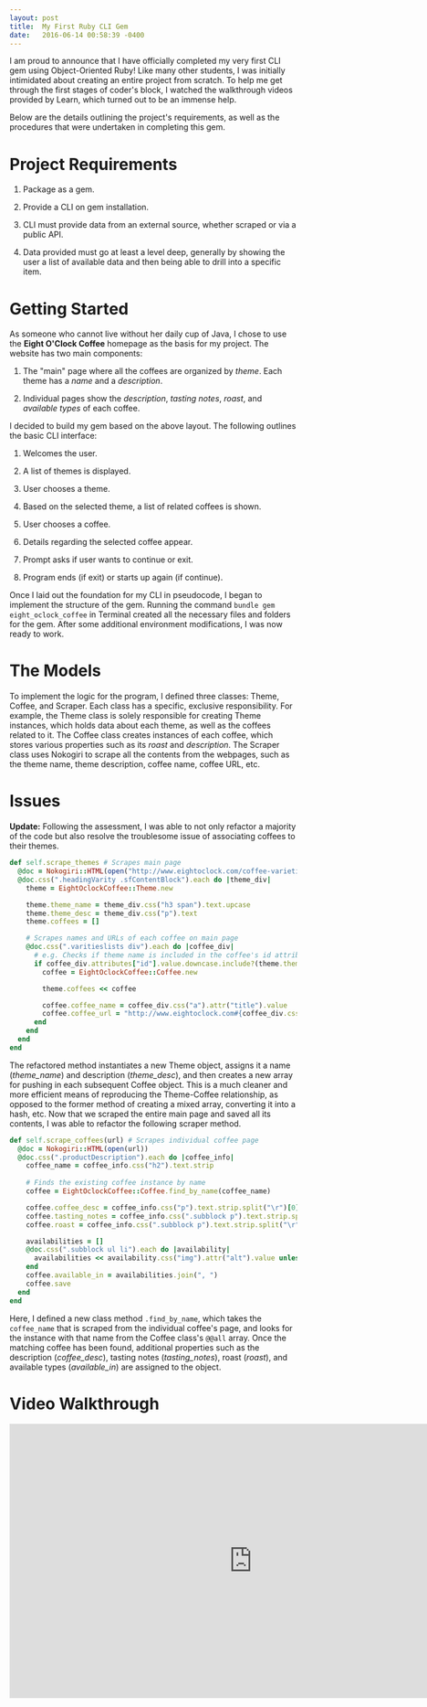 ```yaml
---
layout: post
title:  My First Ruby CLI Gem
date:   2016-06-14 00:58:39 -0400
---
```


I am proud to announce that I have officially completed my very first CLI gem using Object-Oriented Ruby! Like many other students, I was initially intimidated about creating an entire project from scratch. To help me get through the first stages of coder's block, I watched the walkthrough videos provided by Learn, which turned out to be an immense help. 

Below are the details outlining the project's requirements, as well as the procedures that were undertaken in completing this gem.

# Project Requirements
  1. Package as a gem.

  2. Provide a CLI on gem installation.

  3. CLI must provide data from an external source, whether scraped or via a public API.

  4. Data provided must go at least a level deep, generally by showing the user a list of
     available data and then being able to drill into a specific item.

# Getting Started
As someone who cannot live without her daily cup of Java, I chose to use the **Eight O'Clock Coffee** homepage as the basis for my project. The website has two main components:

  1. The "main" page where all the coffees are organized by *theme*. Each theme has a *name* 
     and a *description*.

  2. Individual pages show the *description*, *tasting notes*, *roast*, and *available 
     types* of each coffee.

I decided to build my gem based on the above layout. The following outlines the basic CLI interface: 

  1. Welcomes the user.

  2. A list of themes is displayed.

  3. User chooses a theme.

  4. Based on the selected theme, a list of related coffees is shown.

  5. User chooses a coffee.

  6. Details regarding the selected coffee appear.

  7. Prompt asks if user wants to continue or exit.

  8. Program ends (if exit) or starts up again (if continue).

Once I laid out the foundation for my CLI in pseudocode, I began to implement the structure of the gem. Running the command `bundle gem eight_oclock_coffee` in Terminal created all the necessary files and folders for the gem. After some additional environment modifications, I was now ready to work. 

# The Models
To implement the logic for the program, I defined three classes: Theme, Coffee, and Scraper. Each class has a specific, exclusive responsibility. For example, the Theme class is solely responsible for creating Theme instances, which holds data about each theme, as well as the coffees related to it. The Coffee class creates instances of each coffee, which stores various properties such as its *roast* and *description*. The Scraper class uses Nokogiri to scrape all the contents from the webpages, such as the theme name, theme description, coffee name, coffee URL, etc.

# Issues

**Update:** Following the assessment, I was able to not only refactor a majority of the code but also resolve the troublesome issue of associating coffees to their themes.

```ruby
def self.scrape_themes # Scrapes main page
  @doc = Nokogiri::HTML(open("http://www.eightoclock.com/coffee-varieties"))
  @doc.css(".headingVarity .sfContentBlock").each do |theme_div|
    theme = EightOclockCoffee::Theme.new

    theme.theme_name = theme_div.css("h3 span").text.upcase
    theme.theme_desc = theme_div.css("p").text
    theme.coffees = []

    # Scrapes names and URLs of each coffee on main page
    @doc.css(".varitieslists div").each do |coffee_div|
      # e.g. Checks if theme name is included in the coffee's id attribute (coffee belongs to the theme)
      if coffee_div.attributes["id"].value.downcase.include?(theme.theme_name.downcase)
        coffee = EightOclockCoffee::Coffee.new

        theme.coffees << coffee

        coffee.coffee_name = coffee_div.css("a").attr("title").value
        coffee.coffee_url = "http://www.eightoclock.com#{coffee_div.css("a").attr("href").value}"
      end
    end
  end
end
```

The refactored method instantiates a new Theme object, assigns it a name (*theme_name*) and description (*theme_desc*), and then creates a new array for pushing in each subsequent Coffee object. This is a much cleaner and more efficient means of reproducing the Theme-Coffee relationship, as opposed to the former method of creating a mixed array, converting it into a hash, etc. Now that we scraped the entire main page and saved all its contents, I was able to refactor the following scraper method.

```ruby
def self.scrape_coffees(url) # Scrapes individual coffee page
  @doc = Nokogiri::HTML(open(url))
  @doc.css(".productDescription").each do |coffee_info|
    coffee_name = coffee_info.css("h2").text.strip
    
    # Finds the existing coffee instance by name
    coffee = EightOclockCoffee::Coffee.find_by_name(coffee_name)

    coffee.coffee_desc = coffee_info.css("p").text.strip.split("\r")[0]
    coffee.tasting_notes = coffee_info.css(".subblock p").text.strip.split("\r")[0]
    coffee.roast = coffee_info.css(".subblock p").text.strip.split("\r")[1].strip

    availabilities = []
    @doc.css(".subblock ul li").each do |availability|
      availabilities << availability.css("img").attr("alt").value unless availability.attributes["style"].value == "display:none;"
    end
    coffee.available_in = availabilities.join(", ")
    coffee.save
  end
end
```

Here, I defined a new class method `.find_by_name`, which takes the `coffee_name` that is scraped from the individual coffee's page, and looks for the instance with that name from the Coffee class's `@@all` array. Once the matching coffee has been found, additional properties such as the description (*coffee_desc*), tasting notes (*tasting_notes*), roast (*roast*), and available types (*available_in*) are assigned to the object.

# Video Walkthrough

<iframe width="850" height="480" src="https://www.youtube.com/embed/RjRYueu_ozE" frameborder="0" allowfullscreen="allowfullscreen">&nbsp;</iframe>
